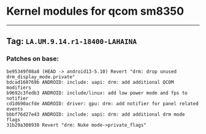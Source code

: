 # Kernel modules for qcom sm8350
----
## Tag: `LA.UM.9.14.r1-18400-LAHAINA`

### Patches on base:
```
be95349f08a8 (HEAD -> android13-5.10) Revert "drm: drop unused drm_display_mode.private"
bdcad160769b ANDROID: include: uapi: drm: add additional QCOM modifiers
b9692c3fedb3 ANDROID: include/linux: add low power mode and fps to notifier
cd1d690acfde ANDROID: driver: gpu: drm: add notifier for panel related events
bbbf76d27e43 ANDROID: include: uapi: drm: add additional drm mode flags
31b29a308938 Revert "drm: Nuke mode->private_flags"
```
